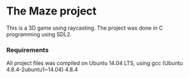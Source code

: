 # The Maze project
This is a 3D game using raycasting. The project was done in C programming using SDL2.


### Requirements
All project files was compiled on Ubuntu 14.04 LTS, using gcc (Ubuntu 4.8.4-2ubuntu1~14.04) 4.8.4

